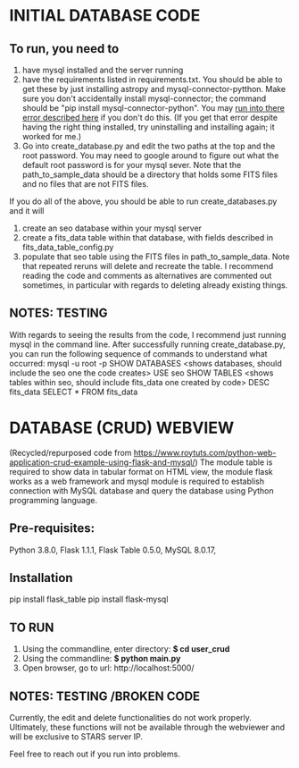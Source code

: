 # INITIAL DATABASE CODE
## To run, you need to 
1) have mysql installed and the server running
2) have the requirements listed in requirements.txt. You should be able to get these by just installing astropy and mysql-connector-pytthon. Make sure you don't accidentally install mysql-connector; the command should be "pip install mysql-connector-python". You may [run into there error described here](https://stackoverflow.com/questions/50557234/authentication-plugin-caching-sha2-password-is-not-supported) if you don't do this. (If you get that error despite having the right thing installed, try uninstalling and installing again; it worked for me.)
3) Go into create_database.py and edit the two paths at the top and the root password. You may need to google around to figure out what the default root password is for your mysql sever. Note that the path_to_sample_data should be a directory that holds some FITS files and no files that are not FITS files. 

If you do all of the above, you should be able to run create_databases.py and it will 
1) create an seo database within your mysql server
2) create a fits_data table within that database, with fields described in fits_data_table_config.py
3) populate that seo table using the FITS files in path_to_sample_data. 
Note that repeated reruns will delete and recreate the table. I recommend reading the code and comments as alternatives are commented out sometimes, in particular with regards to deleting already existing things.

## NOTES: TESTING 
With regards to seeing the results from the code, I recommend just running mysql in the command line. After successfully running create_database.py, you can run the following sequence of commands to understand what occurred:
mysql -u root -p <will prompt you for root password>
SHOW DATABASES <shows databases, should include the seo one the code creates>
USE seo 
SHOW TABLES <shows tables within seo, should include fits_data one created by code>
DESC fits_data <should show fields of fits_data table>
SELECT * FROM fits_data <should show records added from your path_to_data>

# DATABASE (CRUD) WEBVIEW
(Recycled/repurposed code from https://www.roytuts.com/python-web-application-crud-example-using-flask-and-mysql/)
The module table is required to show data in tabular format on HTML view, the module flask works as a web framework and mysql module is required to establish connection with MySQL database and query the database using Python programming language.

## Pre-requisites:
Python 3.8.0, Flask 1.1.1, Flask Table 0.5.0, MySQL 8.0.17,

## Installation
pip install flask_table
pip install flask-mysql

## TO RUN
1) Using the commandline, enter directory: **$ cd user_crud**
2) Using the commandline: **$ python main.py**
3) Open browser, go to url: http://localhost:5000/

## NOTES: TESTING /BROKEN CODE
Currently, the edit and delete functionalities do not work properly. Ultimately, these functions will not be available through the webviewer and will be exclusive to STARS server IP.

Feel free to reach out if you run into problems.
